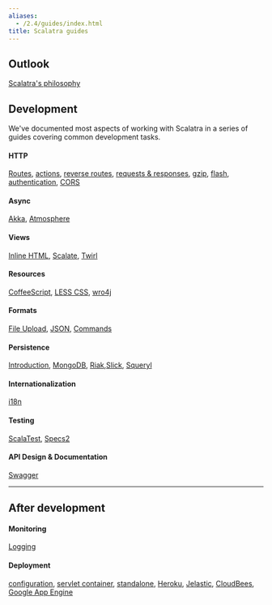 ```yaml
---
aliases:
  - /2.4/guides/index.html
title: Scalatra guides
---
```


## Outlook

[Scalatra's philosophy](scalatra-philosophy.html)

## Development

  We've documented most aspects of working with Scalatra in a series of guides
  covering common development tasks.

#### HTTP

[Routes](http/routes.html), [actions](http/actions.html), [reverse routes](http/reverse-routes.html), [requests & responses](http/requests-and-responses.html), [gzip](http/gzip.html), [flash](http/flash.html), [authentication](http/authentication.html), [CORS](web-services/cors.html)

#### Async
[Akka](async/akka.html), [Atmosphere](async/atmosphere.html)

#### Views
[Inline HTML](views/inline-html.html), [Scalate](views/scalate.html),
[Twirl](views/twirl.html)

#### Resources
[CoffeeScript](resources/coffeescript.html), [LESS CSS](resources/less-css.html),
[wro4j](resources/wro4j.html)

#### Formats
[File Upload](formats/upload.html), [JSON](formats/json.html), [Commands](formats/commands.html)

#### Persistence
[Introduction](persistence/introduction.html), [MongoDB](persistence/mongodb.html), [Riak](persistence/riak.html),[Slick](persistence/slick.html), [Squeryl](persistence/squeryl.html)

#### Internationalization
[i18n](internationalization.html)

#### Testing
[ScalaTest](testing/scalatest.html), [Specs2](testing/specs2.html)

#### API Design & Documentation
[Swagger](swagger.html)

<hr />

## After development

#### Monitoring
[Logging](monitoring/logging.html)

#### Deployment
[configuration](deployment/configuration.html),
[servlet container](deployment/servlet-container.html),
[standalone](deployment/standalone.html),
[Heroku](deployment/heroku.html), [Jelastic](deployment/jelastic.html),
[CloudBees](deployment/cloudbees.html),
[Google App Engine](deployment/google-app-engine.html)
